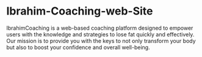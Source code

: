 # Ibrahim-Coaching-web-Site
IbrahimCoaching is a web-based coaching platform designed to empower users with the knowledge and strategies to lose fat quickly and effectively. Our mission is to provide you with the keys to not only transform your body but also to boost your confidence and overall well-being.
